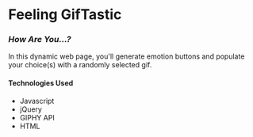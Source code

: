 # Feeling GifTastic
### *How Are You…?*

In this dynamic web page, you'll generate emotion buttons and populate your choice(s) with a randomly selected gif.

#### Technologies Used

- Javascript
- jQuery
- GIPHY API
- HTML

